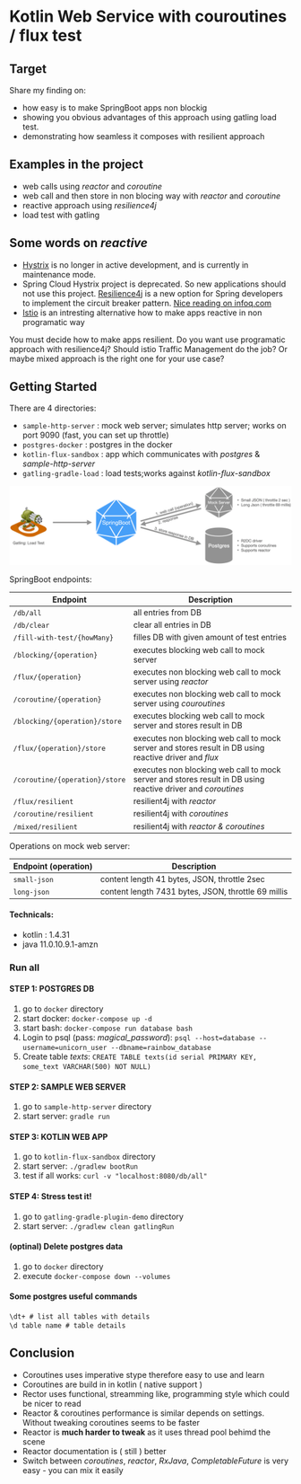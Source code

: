 # Kotlin Web Service with couroutines / flux test 

## Target 
Share my finding on:

* how easy is to make SpringBoot apps non blockig
* showing you obvious advantages of this approach using gatling load test.
* demonstrating how seamless it composes with resilient approach


## Examples in the project 

* web calls using _reactor_ and _coroutine_ 
* web call and then store in non blocing way with _reactor_ and _coroutine_
* reactive approach using _resilience4j_
* load test with gatling


## Some words on _reactive_

* [Hystrix](https://github.com/Netflix/Hystrix) is no longer in active development, and is currently in maintenance mode.
* Spring Cloud Hystrix project is deprecated. So new applications should not use this project. [Resilience4j](https://resilience4j.readme.io/docs) is a new option for Spring developers to implement the circuit breaker pattern.
[Nice reading on infoq.com](https://www.infoq.com/articles/spring-cloud-hystrix/)
* [Istio](https://istio.io) is an intresting alternative how to make apps reactive in non programatic way

You must decide how to make apps resilient. Do you want use programatic approach with resilience4j? Should istio Traffic Management do the job? Or maybe mixed approach is the right one for your use case? 


## Getting Started

There are 4 directories:

* `sample-http-server` : mock web server; simulates http server; works on port 9090 (fast, you can set up throttle)
* `postgres-docker` : postgres in the docker
* `kotlin-flux-sandbox` : app which communicates with _postgres_ & _sample-http-server_
* `gatling-gradle-load` : load tests;works against _kotlin-flux-sandbox_

![Setup](misc/setup.png)

SpringBoot endpoints:

| Endpoint       | Description           |
|------------- |---------------| 
| `/db/all`| all entries from DB | 
| `/db/clear` | clear all entries in DB | 
| `/fill-with-test/{howMany}`| filles DB with given amount of test entries | 
| `/blocking/{operation}`| executes blocking web call to mock server | 
| `/flux/{operation}`| executes non blocking web call to mock server using _reactor_| 
| `/coroutine/{operation}`| executes non blocking web call to mock server using _couroutines_| 
| `/blocking/{operation}/store`| executes blocking web call to mock server and stores result in DB| 
| `/flux/{operation}/store`| executes non blocking web call to mock server and stores result in DB using reactive driver and _flux_| 
| `/coroutine/{operation}/store`| executes non blocking web call to mock server and stores result in DB using reactive driver and _coroutines_| 
| `/flux/resilient` | resilient4j with _reactor_ | 
| `/coroutine/resilient` | resilient4j with _coroutines_ | 
| `/mixed/resilient` | resilient4j with _reactor & coroutines_ | 

Operations on mock web server:

| Endpoint (operation)       | Description           |
|------------- |---------------| 
| `small-json`| content length 41 bytes, JSON, throttle 2sec | 
| `long-json`| content length 7431 bytes, JSON, throttle 69 millis | 

#### Technicals:
* kotlin : 1.4.31
* java 11.0.10.9.1-amzn

### Run all
#### STEP 1: POSTGRES DB
1. go to `docker` directory
1. start docker: `docker-compose up -d`
1. start bash: `docker-compose run database bash`
1. Login to psql (pass: _magical_password_): `psql --host=database --username=unicorn_user --dbname=rainbow_database`
1. Create table _texts_: `CREATE TABLE texts(id serial PRIMARY KEY, some_text VARCHAR(500) NOT NULL)`

#### STEP 2: SAMPLE WEB SERVER
1. go to `sample-http-server` directory
1. start server: `gradle run`

#### STEP 3: KOTLIN WEB APP
1. go to `kotlin-flux-sandbox` directory
1. start server: `./gradlew bootRun`
1. test if all works:  `curl -v "localhost:8080/db/all"`

#### STEP 4: Stress test it!
1. go to `gatling-gradle-plugin-demo` directory
1. start server: `./gradlew clean gatlingRun`


#### (optinal) Delete postgres data 
1. go to `docker` directory
1. execute `docker-compose down --volumes`

#### Some postgres useful commands
```
\dt+ # list all tables with details
\d table name # table details

```

## Conclusion

* Coroutines uses imperative stype therefore easy to use and learn
* Coroutines are build in in kotlin ( native support )
* Rector uses functional, streamming like, programming style which could be nicer to read
* Reactor & coroutines performance is similar depends on settings. Without tweaking coroutines seems to be faster
* Reactor is **much harder to tweak** as it uses thread pool behimd the scene 
* Reactor documentation is ( still ) better
* Switch between _coroutines_, _reactor_, _RxJava_, _CompletableFuture_ is very easy - you can mix it easily
